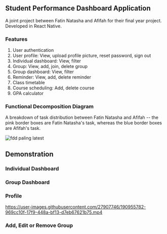 ﻿## Student Performance Dashboard Application
A joint project between Fatin Natasha and Afifah for their final year project.
Developed in React Native.

### Features

1. User authentication
2. User profile: View, upload profile picture, reset password, sign out
3. Individual dashboard: View, filter
4. Group: View, add, join, delete group
5. Group dashboard: View, filter
6. Reminder: View, add, delete reminder
7. Class timetable
8. Course scheduling: Add, delete course
9. GPA calculator


### Functional Decomposition Diagram
A breakdown of task distribution between Fatin Natasha and Afifah -- the pink border boxes are Fatin Natasha's task, whereas the blue border boxes are Afifah's task.

![fdd paling latest](https://user-images.githubusercontent.com/27907746/190951335-991a9d06-42e5-44b1-a079-bbcde405e1cd.png)


## Demonstration
### Individual Dashboard

### Group Dashboard
### Profile


https://user-images.githubusercontent.com/27907746/190955782-969cc10f-17f9-448a-bf13-d7eb67621b75.mp4


### Add, Edit or Remove Group


